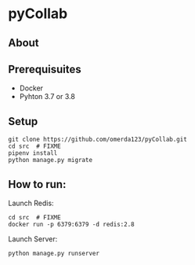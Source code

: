# pyCollab

## About

## Prerequisuites

* Docker
* Pyhton 3.7 or 3.8

## Setup

    git clone https://github.com/omerda123/pyCollab.git
    cd src  # FIXME
    pipenv install
    python manage.py migrate

## How to run:
Launch Redis:

    cd src  # FIXME
    docker run -p 6379:6379 -d redis:2.8
    
Launch Server:

    python manage.py runserver
 

